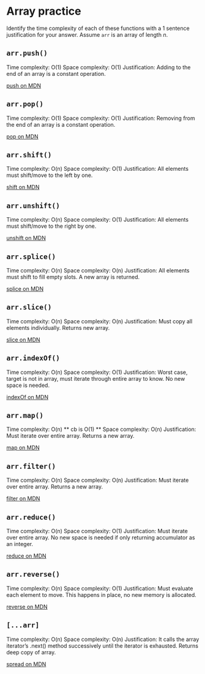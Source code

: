 # Array practice

Identify the time complexity of each of these functions with a 1 sentence
justification for your answer. Assume `arr` is an array of length _n_.

## `arr.push()`

Time complexity: O(1)
Space complexity: O(1)
Justification: Adding to the end of an array is a constant operation.

[push on MDN][push]


## `arr.pop()`

Time complexity: O(1)
Space complexity: O(1)
Justification: Removing from the end of an array is a constant operation.

[pop on MDN][pop]

## `arr.shift()`

Time complexity: O(n)
Space complexity: O(1)
Justification: All elements must shift/move to the left by one.

[shift on MDN][shift]

## `arr.unshift()`

Time complexity: O(n)
Space complexity: O(1)
Justification: All elements must shift/move to the right by one.

[unshift on MDN][unshift]

## `arr.splice()`

Time complexity: O(n)
Space complexity: O(n)
Justification: All elements must shift to fill empty slots. A new array is returned.

[splice on MDN][splice]

## `arr.slice()`

Time complexity: O(n)
Space complexity: O(n)
Justification: Must copy all elements individually. Returns new array.

[slice on MDN][slice]

## `arr.indexOf()`

Time complexity: O(n)
Space complexity: O(1)
Justification: Worst case, target is not in array, must iterate through entire array to know. No new space is needed.

[indexOf on MDN][indexOf]

## `arr.map()`

Time complexity: O(n) ** cb is O(1) **
Space complexity: O(n)
Justification: Must iterate over entire array. Returns a new array.

[map on MDN][map]

## `arr.filter()`

Time complexity: O(n)
Space complexity: O(n)
Justification: Must iterate over entire array. Returns a new array.

[filter on MDN][filter]

## `arr.reduce()`

Time complexity: O(n)
Space complexity: O(1)
Justification: Must iterate over entire array. No new space is needed if only returning accumulator as an integer.

[reduce on MDN][reduce]

## `arr.reverse()`

Time complexity: O(n)
Space complexity: O(1)
Justification: Must evaluate each element to move. This happens in place, no new memory is allocated.

[reverse on MDN][reverse]

## `[...arr]`

Time complexity: O(n)
Space complexity: O(n)
Justification: It calls the array iterator’s .next() method successively until the iterator is exhausted. Returns deep copy of array.

[spread on MDN][spread]

[push]:https://developer.mozilla.org/en-US/docs/Web/JavaScript/Reference/Global_Objects/Array/push
[pop]:https://developer.mozilla.org/en-US/docs/Web/JavaScript/Reference/Global_Objects/Array/pop
[shift]:https://developer.mozilla.org/en-US/docs/Web/JavaScript/Reference/Global_Objects/Array/shift
[unshift]:https://developer.mozilla.org/en-US/docs/Web/JavaScript/Reference/Global_Objects/Array/unshift
[splice]:https://developer.mozilla.org/en-US/docs/Web/JavaScript/Reference/Global_Objects/Array/splice
[slice]:https://developer.mozilla.org/en-US/docs/Web/JavaScript/Reference/Global_Objects/Array/slice
[indexOf]:https://developer.mozilla.org/en-US/docs/Web/JavaScript/Reference/Global_Objects/Array/indexOf
[map]:https://developer.mozilla.org/en-US/docs/Web/JavaScript/Reference/Global_Objects/Array/map
[filter]:https://developer.mozilla.org/en-US/docs/Web/JavaScript/Reference/Global_Objects/Array/filter
[reduce]:https://developer.mozilla.org/en-US/docs/Web/JavaScript/Reference/Global_Objects/Array/reduce
[reverse]:https://developer.mozilla.org/en-US/docs/Web/JavaScript/Reference/Global_Objects/Array/reverse
[spread]:https://developer.mozilla.org/en-US/docs/Web/JavaScript/Reference/Operators/Spread_syntax
